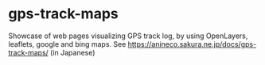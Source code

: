 # gps-track-maps
Showcase of web pages visualizing GPS track log, by using OpenLayers, leaflets, google and bing maps.
See https://anineco.sakura.ne.jp/docs/gps-track-maps/ (in Japanese)

